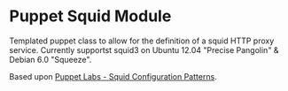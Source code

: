 Puppet Squid Module
===================

Templated puppet class to allow for the definition of a squid HTTP proxy service. Currently supportst squid3 on Ubuntu 12.04 "Precise Pangolin" & Debian 6.0 "Squeeze".

Based upon [Puppet Labs - Squid Configuration Patterns].

[Puppet Labs - Squid Configuration Patterns]: http://projects.puppetlabs.com/projects/1/wiki/Squid_Configuration_Patterns
